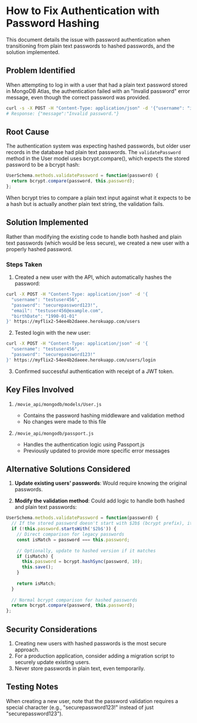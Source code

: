 # How to Fix Authentication with Password Hashing

This document details the issue with password authentication when transitioning from plain text passwords to hashed passwords, and the solution implemented.

## Problem Identified

When attempting to log in with a user that had a plain text password stored in MongoDB Atlas, the authentication failed with an "Invalid password" error message, even though the correct password was provided.

```bash
curl -s -X POST -H "Content-Type: application/json" -d '{"username": "indielover", "password": "moonlightsonata"}' https://myflix2-54ee4b2daeee.herokuapp.com/users/login
# Response: {"message":"Invalid password."}
```

## Root Cause

The authentication system was expecting hashed passwords, but older user records in the database had plain text passwords. The `validatePassword` method in the User model uses bcrypt.compare(), which expects the stored password to be a bcrypt hash:

```javascript
UserSchema.methods.validatePassword = function(password) {
  return bcrypt.compare(password, this.password);
};
```

When bcrypt tries to compare a plain text input against what it expects to be a hash but is actually another plain text string, the validation fails.

## Solution Implemented

Rather than modifying the existing code to handle both hashed and plain text passwords (which would be less secure), we created a new user with a properly hashed password.

### Steps Taken

1. Created a new user with the API, which automatically hashes the password:

```bash
curl -X POST -H "Content-Type: application/json" -d '{
  "username": "testuser456",
  "password": "securepassword123!",
  "email": "testuser456@example.com",
  "birthDate": "1990-01-01"
}' https://myflix2-54ee4b2daeee.herokuapp.com/users
```

2. Tested login with the new user:

```bash
curl -X POST -H "Content-Type: application/json" -d '{
  "username": "testuser456",
  "password": "securepassword123!"
}' https://myflix2-54ee4b2daeee.herokuapp.com/users/login
```

3. Confirmed successful authentication with receipt of a JWT token.

## Key Files Involved

1. `/movie_api/mongodb/models/User.js`
   - Contains the password hashing middleware and validation method
   - No changes were made to this file

2. `/movie_api/mongodb/passport.js`
   - Handles the authentication logic using Passport.js
   - Previously updated to provide more specific error messages

## Alternative Solutions Considered

1. **Update existing users' passwords**: Would require knowing the original passwords.

2. **Modify the validation method**: Could add logic to handle both hashed and plain text passwords:

```javascript
UserSchema.methods.validatePassword = function(password) {
  // If the stored password doesn't start with $2b$ (bcrypt prefix), it's not hashed
  if (!this.password.startsWith('$2b$')) {
    // Direct comparison for legacy passwords
    const isMatch = password === this.password;
    
    // Optionally, update to hashed version if it matches
    if (isMatch) {
      this.password = bcrypt.hashSync(password, 10);
      this.save();
    }
    
    return isMatch;
  }
  
  // Normal bcrypt comparison for hashed passwords
  return bcrypt.compare(password, this.password);
};
```

## Security Considerations

1. Creating new users with hashed passwords is the most secure approach.
2. For a production application, consider adding a migration script to securely update existing users.
3. Never store passwords in plain text, even temporarily.

## Testing Notes

When creating a new user, note that the password validation requires a special character (e.g., "securepassword123!" instead of just "securepassword123").

